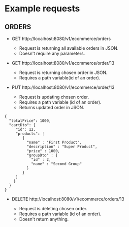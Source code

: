 # Example requests

## ORDERS

- GET http://localhost:8080/v1/ecommerce/orders

    - Request is returning all available orders in JSON. 
    - Doesn't require any parameters.


- GET http://localhost:8080/v1/ecommerce/order/13

    - Request is returning chosen order in JSON. 
    - Requires a path variable(id of an order).


- PUT http://localhost:8080/v1/ecommerce/order/13

    - Request is updating chosen order. 
    - Requires a path variable (id of an order).
    - Returns updated order in JSON.
```
{
  "totalPrice": 1000, 
  "cartDto": {
     "id": 12, 
     "products": [
        {
          "name" : "First Product",
          "description" : "Super Product",
          "price" : 1000,
          "groupDto" : {
            "id" : 2,
            "name" : "Second Group"
          }
        }
     ]
    }
  }
}
```

- DELETE http://localhost:8080/v1/ecommerce/orders/13

    - Request is deleting chosen order. 
    - Requires a path variable (id of an order). 
    - Doesn't return anything.

